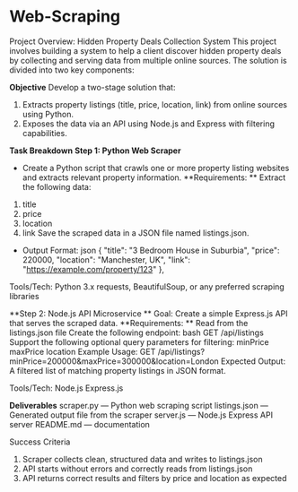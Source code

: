 # Web-Scraping

Project Overview: Hidden Property Deals Collection System
This project involves building a system to help a client discover hidden property deals by collecting and serving data from multiple online sources. The solution is divided into two key components:

**Objective**
Develop a two-stage solution that:
1. Extracts property listings (title, price, location, link) from online sources using Python.
2. Exposes the data via an API using Node.js and Express with filtering capabilities.

**Task Breakdown**
**Step 1: Python Web Scraper**
- Create a Python script that crawls one or more property listing websites and extracts relevant property information.
**Requirements:
**
Extract the following data:
1. title
2. price
3. location
4. link
Save the scraped data in a JSON file named listings.json.

- Output Format: json
  {
    "title": "3 Bedroom House in Suburbia",
    "price": 220000,
    "location": "Manchester, UK",
    "link": "https://example.com/property/123"
  },

Tools/Tech:
Python 3.x
requests, BeautifulSoup, or any preferred scraping libraries

**Step 2: Node.js API Microservice
**
Goal:
Create a simple Express.js API that serves the scraped data.
**Requirements:
**
Read from the listings.json file
Create the following endpoint:
bash
GET /api/listings
Support the following optional query parameters for filtering:
minPrice
maxPrice
location
Example Usage:
GET /api/listings?minPrice=200000&maxPrice=300000&location=London
Expected Output:
A filtered list of matching property listings in JSON format.

Tools/Tech:
Node.js
Express.js

**Deliverables**
scraper.py — Python web scraping script
listings.json — Generated output file from the scraper
server.js — Node.js Express API server
README.md — documentation

Success Criteria
1. Scraper collects clean, structured data and writes to listings.json
2. API starts without errors and correctly reads from listings.json
3. API returns correct results and filters by price and location as expected
